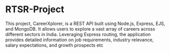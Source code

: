 # RTSR-Project
This project, CareerXplorer, is a REST API built using Node.js, Express, EJS, and MongoDB. It allows users to explore a vast array of careers across different sectors in India. Leveraging Express routing, the application provides detailed information on job requirements, industry relevance, salary expectations, and growth prospects etc
